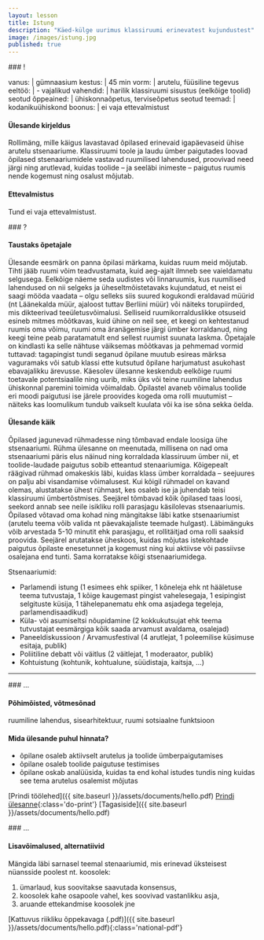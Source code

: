 ```yaml
---
layout: lesson
title: Istung
description: "Käed-külge uurimus klassiruumi erinevatest kujundustest"
image: /images/istung.jpg
published: true
---
```




<section class="section-bang">
### !

vanus: 				| gümnaasium
kestus: 			| 45 min
vorm: 				| arutelu, füüsiline tegevus
eeltöö:				| -
vajalikud vahendid:	| harilik klassiruumi sisustus (eelkõige toolid)
seotud õppeained:	| ühiskonnaõpetus, terviseõpetus
seotud teemad:		| kodanikuühiskond
boonus:				| ei vaja ettevalmistust

#### Ülesande kirjeldus
Rollimäng, mille käigus lavastavad õpilased erinevaid igapäevaseid ühise arutelu stsenaariume. Klassiruumi toole ja laudu ümber paigutades loovad õpilased stsenaariumidele vastavad ruumilised lahendused, proovivad need järgi ning arutlevad, kuidas toolide – ja seeläbi inimeste – paigutus ruumis nende kogemust ning osalust mõjutab.

#### Ettevalmistus
Tund ei vaja ettevalmistust.

</section>

<section class="section-question">
### ?

#### Taustaks õpetajale
Ülesande eesmärk on panna õpilasi märkama, kuidas ruum meid mõjutab. Tihti jääb ruumi võim teadvustamata, kuid aeg-ajalt ilmneb see vaieldamatu selgusega. Eelkõige näeme seda uudistes või linnaruumis, kus ruumilised lahendused on nii selgeks ja üheseltmõistetavaks kujundatud, et neist ei saagi mööda vaadata – olgu selleks siis suured kogukondi eraldavad müürid (nt Läänekalda müür, ajaloost tuttav Berliini müür) või näiteks torupiirded, mis dikteerivad teeületusvõimalusi. Selliseid ruumikorralduslikke otsuseid esineb mitmes mõõtkavas, kuid ühine on neil see, et keegi on kehtestanud ruumis oma võimu, ruumi oma äranägemise järgi ümber korraldanud, ning keegi teine peab paratamatult end sellest ruumist suunata laskma. Õpetajale on kindlasti ka selle nähtuse väiksemas mõõtkavas ja pehmemad vormid tuttavad: tagapingist tundi seganud õpilane muutub esireas märksa vaguramaks või satub klassi ette kutsutud õpilane harjumatust asukohast ebavajalikku ärevusse. Käesolev ülesanne keskendub eelkõige ruumi toetavale potentsiaalile ning uurib, miks üks või teine ruumiline lahendus ühiskonnal paremini toimida võimaldab. Õpilastel avaneb võimalus toolide eri moodi paigutusi ise järele proovides kogeda oma rolli muutumist – näiteks kas loomulikum tundub vaikselt kuulata või ka ise sõna sekka öelda.

#### Ülesande käik
Õpilased jagunevad rühmadesse ning tõmbavad endale loosiga ühe stsenaariumi. Rühma ülesanne on meenutada, millisena on nad oma stsenaariumi päris elus näinud ning korraldada klassiruum ümber nii, et toolide-laudade paigutus sobib etteantud stenaariumiga. Kõigepealt räägivad rühmad omakeskis läbi, kuidas klass ümber korraldada – seejuures on palju abi visandamise võimalusest. Kui kõigil rühmadel on kavand olemas, alustatakse ühest rühmast, kes osaleb ise ja juhendab teisi klassiruumi ümbertõstmises. Seejärel tõmbavad kõik õpilased taas loosi, seekord annab see neile isikliku rolli parasjagu käsilolevas stsenaariumis. Õpilased võtavad oma kohad ning mängitakse läbi katke stsenaariumist (arutelu teema võib valida nt päevakajaliste teemade hulgast). Läbimänguks võib arvestada 5-10 minutit ehk parasjagu, et rollitäitjad oma rolli saaksid proovida. Seejärel arutatakse üheskoos, kuidas mõjutas istekohtade paigutus õpilaste enesetunnet ja kogemust ning kui aktiivse või passiivse osalejana end tunti. Sama korratakse kõigi stsenaariumidega.

Stsenaariumid:

- Parlamendi istung (1 esimees ehk spiiker, 1 kõneleja ehk nt hääletuse teema tutvustaja, 1 kõige kaugemast pingist vahelesegaja, 1 esipingist selgituste küsija, 1 tähelepanematu ehk oma asjadega tegeleja, parlamendisaadikud)
- Küla- või asumiseltsi nõupidamine (2 kokkukutsujat ehk teema tutvustajat eesmärgiga kõik saada arvamust avaldama, osalejad)
- Paneeldiskussioon / Arvamusfestival (4 arutlejat, 1 poleemilise küsimuse esitaja, publik)
- Poliitiline debatt või väitlus (2 väitlejat, 1 moderaator, publik)
- Kohtuistung (kohtunik, kohtualune, süüdistaja, kaitsja, …)

</section>

------

<section class="section-dots">
### ...

#### Põhimõisted, võtmesõnad
ruumiline lahendus, sisearhitektuur, ruumi sotsiaalne funktsioon

#### Mida ülesande puhul hinnata?
+ õpilane osaleb aktiivselt arutelus ja toolide ümberpaigutamises
+ õpilane osaleb toolide paigutuse testimises
+ õpilane oskab analüüsida, kuidas ta end kohal istudes tundis ning kuidas see tema arutelus osalemist mõjutas

[Prindi töölehed]({{ site.baseurl }}/assets/documents/hello.pdf)
[Prindi ülesanne](){:class='do-print'}
[Tagasiside]({{ site.baseurl }}/assets/documents/hello.pdf)
</section>


<section class="section-background">
### ...

#### Lisavõimalused, alternatiivid
Mängida läbi sarnasel teemal stenaariumid, mis erinevad üksteisest nüansside poolest nt. koosolek:
1. ümarlaud, kus soovitakse saavutada konsensus,
2. koosolek kahe osapoole vahel, kes soovivad vastanlikku asja,
3. aruande ettekandmise koosolek jne

[Kattuvus riikliku õppekavaga (.pdf)]({{ site.baseurl }}/assets/documents/hello.pdf){:class='national-pdf'}
</section>
